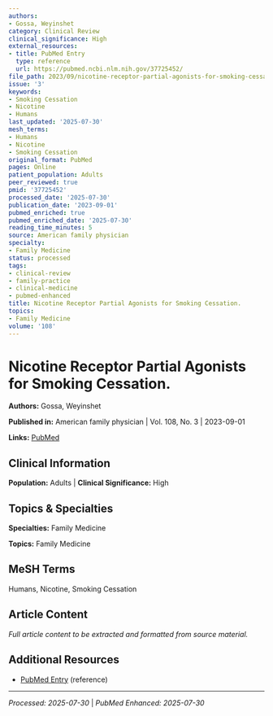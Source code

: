 ```yaml
---
authors:
- Gossa, Weyinshet
category: Clinical Review
clinical_significance: High
external_resources:
- title: PubMed Entry
  type: reference
  url: https://pubmed.ncbi.nlm.nih.gov/37725452/
file_path: 2023/09/nicotine-receptor-partial-agonists-for-smoking-cessation.md
issue: '3'
keywords:
- Smoking Cessation
- Nicotine
- Humans
last_updated: '2025-07-30'
mesh_terms:
- Humans
- Nicotine
- Smoking Cessation
original_format: PubMed
pages: Online
patient_population: Adults
peer_reviewed: true
pmid: '37725452'
processed_date: '2025-07-30'
publication_date: '2023-09-01'
pubmed_enriched: true
pubmed_enriched_date: '2025-07-30'
reading_time_minutes: 5
source: American family physician
specialty:
- Family Medicine
status: processed
tags:
- clinical-review
- family-practice
- clinical-medicine
- pubmed-enhanced
title: Nicotine Receptor Partial Agonists for Smoking Cessation.
topics:
- Family Medicine
volume: '108'
---
```


# Nicotine Receptor Partial Agonists for Smoking Cessation.

**Authors:** Gossa, Weyinshet

**Published in:** American family physician | Vol. 108, No. 3 | 2023-09-01

**Links:** [PubMed](https://pubmed.ncbi.nlm.nih.gov/37725452/)

## Clinical Information

**Population:** Adults | **Clinical Significance:** High

## Topics & Specialties

**Specialties:** Family Medicine

**Topics:** Family Medicine

## MeSH Terms

Humans, Nicotine, Smoking Cessation

## Article Content

*Full article content to be extracted and formatted from source material.*

## Additional Resources

- [PubMed Entry](https://pubmed.ncbi.nlm.nih.gov/37725452/) (reference)

---

*Processed: 2025-07-30* | *PubMed Enhanced: 2025-07-30*
